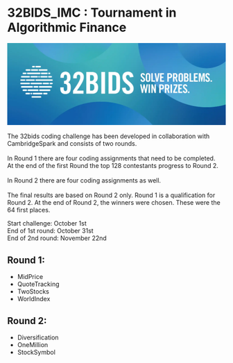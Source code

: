 # 32BIDS_IMC : Tournament in Algorithmic Finance

<img src="32_BIDS_IMC.png" width="100%" height="80%" alt="32BIDS" title="Architecture">

The 32bids coding challenge has been developed in collaboration with CambridgeSpark and consists of two rounds. <br /><br />
In Round 1 there are four coding assignments that need to be completed.<br />
At the end of the first Round the top 128 contestants progress to Round 2. <br /><br />
In Round 2 there are four coding assignments as well. <br /><br />
The final results are based on Round 2 only. Round 1 is a qualification for Round 2.
At the end of Round 2, the winners were chosen. These were the 64 first places.

Start challenge: October 1st <br />
End of 1st round: October 31st <br />
End of 2nd round: November 22nd <br />

## Round 1:
- MidPrice
- QuoteTracking
- TwoStocks
- WorldIndex

## Round 2:
- Diversification
- OneMillion
- StockSymbol
